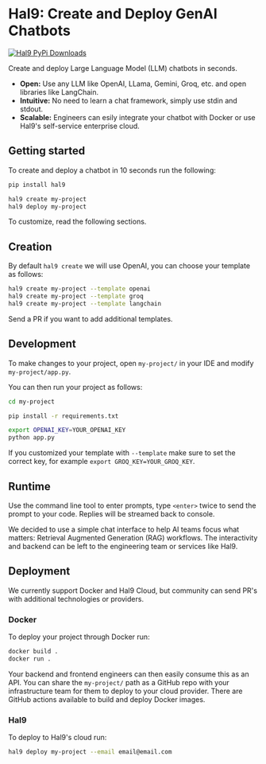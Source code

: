 # Hal9: Create and Deploy GenAI Chatbots

[![Hal9 PyPi Downloads](https://img.shields.io/pypi/dm/hal9?label=PyPI)](https://pypi.org/project/hal9/)

Create and deploy Large Language Model (LLM) chatbots in seconds.
- **Open:** Use any LLM like OpenAI, LLama, Gemini, Groq, etc. and open libraries like LangChain.
- **Intuitive:** No need to learn a chat framework, simply use stdin and stdout.
- **Scalable:** Engineers can esily integrate your chatbot with Docker or use Hal9's self-service enterprise cloud.

## Getting started

To create and deploy a chatbot in 10 seconds run the following:

```bash
pip install hal9

hal9 create my-project
hal9 deploy my-project
```

To customize, read the following sections.

## Creation

By default `hal9 create` we will use OpenAI, you can choose your template as follows:

```bash
hal9 create my-project --template openai
hal9 create my-project --template groq
hal9 create my-project --template langchain
```

Send a PR if you want to add additional templates.

## Development

To make changes to your project, open `my-project/` in your IDE and modify `my-project/app.py`.

You can then run your project as follows:

```bash
cd my-project

pip install -r requirements.txt

export OPENAI_KEY=YOUR_OPENAI_KEY
python app.py
```

If you customized your template with `--template` make sure to set the correct key, for example `export GROQ_KEY=YOUR_GROQ_KEY`.

## Runtime

Use the command line tool to enter prompts, type `<enter>` twice to send the prompt to your code. Replies will be streamed back to console.

We decided to use a simple chat interface to help AI teams focus what matters: Retrieval Augmented Generation (RAG) workflows. The interactivity and backend can be left to the engineering team or services like Hal9.

## Deployment

We currently support Docker and Hal9 Cloud, but community can send PR's with additional technologies or providers.

### Docker

To deploy your project through Docker run:

```bash
docker build .
docker run .
```

Your backend and frontend engineers can then easily consume this as an API. You can share the `my-project/` path as a GitHub repo with your infrastructure team for them to deploy to your cloud provider. There are GitHub actions available to build and deploy Docker images.

### Hal9

To deploy to Hal9's cloud run:

```bash
hal9 deploy my-project --email email@email.com
```
